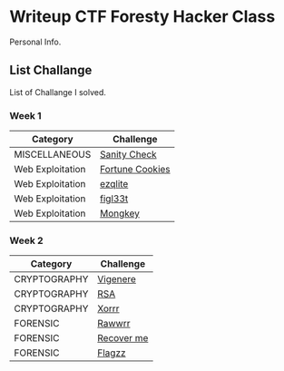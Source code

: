 # Writeup CTF Foresty Hacker Class
Personal Info.

## List Challange
List of Challange I solved.

### Week 1
| Category | Challenge |
| --- | --- |
| MISCELLANEOUS    | [Sanity Check](https://github.com/qodrizizi/CTF_WRITEUP/blob/9dc6a7e61c91560dd202869ca50a1871315356d9/Sanity_CHECK.md)
| Web Exploitation | [Fortune Cookies](https://github.com/qodrizizi/CTF_WRITEUP/blob/0488dc0f947dc11bbf2b15d54d1f01551029c4b1/Fortune_cookies.md)
| Web Exploitation | [ezqlite](/Judul%203/)
| Web Exploitation | [figl33t](/Judul%204/)
| Web Exploitation | [Mongkey]([/Judul%204/](https://github.com/qodrizizi/CTF_WRITEUP/blob/5593a5dfdd63a4fbe35e7333efd2cb6e0279defa/Mongkey.md))

### Week 2
| Category | Challenge |
| --- | --- |
| CRYPTOGRAPHY | [Vigenere](https://github.com/qodrizizi/CTF_WRITEUP/blob/a2adc650560154a7faba539de7d7853751fcbe95/Vigenere.md)
| CRYPTOGRAPHY | [RSA](https://github.com/qodrizizi/CTF_WRITEUP/blob/53579d4d249f8b478169a4fb64d0f7964fd53a73/RSA.md)
| CRYPTOGRAPHY | [Xorrr](https://github.com/qodrizizi/CTF_WRITEUP/blob/397d87724ad6c28aeb33122faaf92085086b83fb/Xorr.md)
| FORENSIC     | [Rawwrr](https://github.com/qodrizizi/CTF_WRITEUP/blob/d1cc72bef2552b0a8cb61225c0027d88ead43608/Rawwrr.md)
| FORENSIC     | [Recover me](https://github.com/qodrizizi/CTF_WRITEUP/blob/a2adc650560154a7faba539de7d7853751fcbe95/Recover_me.md)
| FORENSIC     | [Flagzz](https://github.com/qodrizizi/CTF_WRITEUP/blob/394b227b38bb450c0693213ebddc1e3b100352b0/Flagzz.md)
